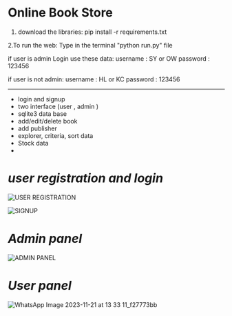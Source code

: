 # Online Book Store 
1. download the libraries: 
pip install -r requirements.txt

2.To run the web: Type in the terminal "python run.py" file 

if user is admin 
Login use these data: 
username : SY or OW
password : 123456

if user is not admin:
username : HL or KC
password : 123456

-----------------------------------
* login and signup 
* two interface (user  , admin )
* sqlite3 data base
* add/edit/delete book
* add publisher
* explorer, criteria, sort data
* Stock data
* 
# *user registration and login*
![USER REGISTRATION ](https://github.com/SMJE4383-Group5/Group5--Assign1/assets/111688027/03c81d8f-e5a7-4203-8ece-c3ad17715d3e)

![SIGNUP](https://github.com/SMJE4383-Group5/Group5--Assign1/assets/111688027/cb466b0f-7385-46d0-9d3c-e9f5b7fd76ce)


# *Admin panel*
![ADMIN PANEL](https://github.com/SMJE4383-Group5/Group5--Assign1/assets/111688027/8b49f26e-a6bc-4e1f-ab0f-6d12c2654eea)



# *User panel*
![WhatsApp Image 2023-11-21 at 13 33 11_f27773bb](https://github.com/SMJE4383-Group5/Group5--Assign1/assets/111688027/d22b45fe-8624-4e6e-8e5d-4566d4a42d2c)

